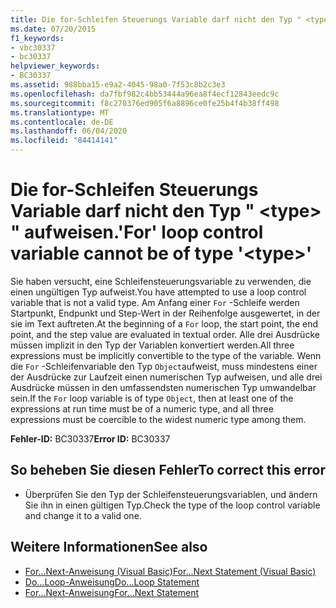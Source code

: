 ```yaml
---
title: Die for-Schleifen Steuerungs Variable darf nicht den Typ " <type> " aufweisen.
ms.date: 07/20/2015
f1_keywords:
- vbc30337
- bc30337
helpviewer_keywords:
- BC30337
ms.assetid: 988bba15-e9a2-4045-98a0-7f53c8b2c3e3
ms.openlocfilehash: da7fbf982c4bb53444a96ea8f4ecf12843eedc9c
ms.sourcegitcommit: f8c270376ed905f6a8896ce0fe25b4f4b38ff498
ms.translationtype: MT
ms.contentlocale: de-DE
ms.lasthandoff: 06/04/2020
ms.locfileid: "84414141"
---
```

# <a name="for-loop-control-variable-cannot-be-of-type-type"></a><span data-ttu-id="1d58d-102">Die for-Schleifen Steuerungs Variable darf nicht den Typ " \<type> " aufweisen.</span><span class="sxs-lookup"><span data-stu-id="1d58d-102">'For' loop control variable cannot be of type '\<type>'</span></span>
<span data-ttu-id="1d58d-103">Sie haben versucht, eine Schleifensteuerungsvariable zu verwenden, die einen ungültigen Typ aufweist.</span><span class="sxs-lookup"><span data-stu-id="1d58d-103">You have attempted to use a loop control variable that is not a valid type.</span></span> <span data-ttu-id="1d58d-104">Am Anfang einer `For` -Schleife werden Startpunkt, Endpunkt und Step-Wert in der Reihenfolge ausgewertet, in der sie im Text auftreten.</span><span class="sxs-lookup"><span data-stu-id="1d58d-104">At the beginning of a `For` loop, the start point, the end point, and the step value are evaluated in textual order.</span></span> <span data-ttu-id="1d58d-105">Alle drei Ausdrücke müssen implizit in den Typ der Variablen konvertiert werden.</span><span class="sxs-lookup"><span data-stu-id="1d58d-105">All three expressions must be implicitly convertible to the type of the variable.</span></span> <span data-ttu-id="1d58d-106">Wenn die `For` -Schleifenvariable den Typ `Object`aufweist, muss mindestens einer der Ausdrücke zur Laufzeit einen numerischen Typ aufweisen, und alle drei Ausdrücke müssen in den umfassendsten numerischen Typ umwandelbar sein.</span><span class="sxs-lookup"><span data-stu-id="1d58d-106">If the `For` loop variable is of type `Object`, then at least one of the expressions at run time must be of a numeric type, and all three expressions must be coercible to the widest numeric type among them.</span></span>  
  
 <span data-ttu-id="1d58d-107">**Fehler-ID:** BC30337</span><span class="sxs-lookup"><span data-stu-id="1d58d-107">**Error ID:** BC30337</span></span>  
  
## <a name="to-correct-this-error"></a><span data-ttu-id="1d58d-108">So beheben Sie diesen Fehler</span><span class="sxs-lookup"><span data-stu-id="1d58d-108">To correct this error</span></span>  
  
- <span data-ttu-id="1d58d-109">Überprüfen Sie den Typ der Schleifensteuerungsvariablen, und ändern Sie ihn in einen gültigen Typ.</span><span class="sxs-lookup"><span data-stu-id="1d58d-109">Check the type of the loop control variable and change it to a valid one.</span></span>  
  
## <a name="see-also"></a><span data-ttu-id="1d58d-110">Weitere Informationen</span><span class="sxs-lookup"><span data-stu-id="1d58d-110">See also</span></span>

- [<span data-ttu-id="1d58d-111">For...Next-Anweisung (Visual Basic)</span><span class="sxs-lookup"><span data-stu-id="1d58d-111">For...Next Statement (Visual Basic)</span></span>](../language-reference/statements/for-next-statement.md)
- [<span data-ttu-id="1d58d-112">Do...Loop-Anweisung</span><span class="sxs-lookup"><span data-stu-id="1d58d-112">Do...Loop Statement</span></span>](../language-reference/statements/do-loop-statement.md)
- [<span data-ttu-id="1d58d-113">For...Next-Anweisung</span><span class="sxs-lookup"><span data-stu-id="1d58d-113">For...Next Statement</span></span>](../language-reference/statements/for-next-statement.md)
